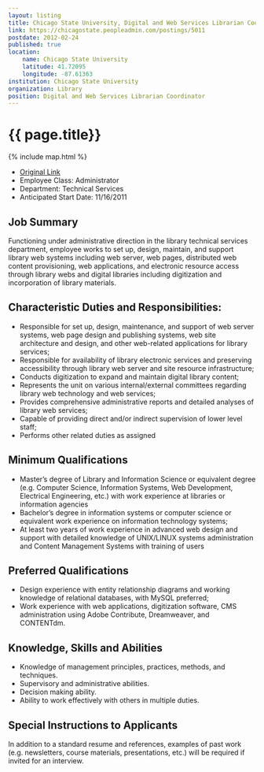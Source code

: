 ```yaml
---
layout: listing
title: Chicago State University, Digital and Web Services Librarian Coordinator
link: https://chicagostate.peopleadmin.com/postings/5011
postdate: 2012-02-24
published: true
location:
    name: Chicago State University
    latitude: 41.72095
    longitude: -87.61363
institution: Chicago State University
organization: Library
position: Digital and Web Services Librarian Coordinator
---
```


# {{ page.title}}

{% include map.html %}


* [Original Link](https://chicagostate.peopleadmin.com/postings/5011)
* Employee Class: Administrator
* Department: Technical Services
* Anticipated Start Date: 11/16/2011

## Job Summary
Functioning under administrative direction in the library technical services department, employee works to set up, design, maintain, and support library web systems including web server, web pages, distributed web content provisioning, web applications, and electronic resource access through library webs and digital libraries including digitization and incorporation of library materials.

## Characteristic Duties and Responsibilities:
* Responsible for set up, design, maintenance, and support of web server systems, web page design and publishing systems, web site architecture and design, and other web-related applications for library services;
* Responsible for availability of library electronic services and preserving accessibility through library web server and site resource infrastructure;
* Conducts digitization to expand and maintain digital library content;
* Represents the unit on various internal/external committees regarding library web technology and web services;
* Provides comprehensive administrative reports and detailed analyses of library web services;
* Capable of providing direct and/or indirect supervision of lower level staff;
* Performs other related duties as assigned

## Minimum Qualifications
* Master’s degree of Library and Information Science or equivalent degree (e.g. Computer Science, Information Systems, Web Development, Electrical Engineering, etc.) with work experience at libraries or information agencies
* Bachelor’s degree in information systems or computer science or equivalent work experience on information technology systems;
* At least two years of work experience in advanced web design and support with detailed knowledge of UNIX/LINUX systems administration and Content Management Systems with training of users

## Preferred Qualifications
* Design experience with entity relationship diagrams and working knowledge of relational databases, with MySQL preferred;
* Work experience with web applications, digitization software, CMS administration using Adobe Contribute, Dreamweaver, and CONTENTdm.

## Knowledge, Skills and Abilities
* Knowledge of management principles, practices, methods, and techniques.
* Supervisory and administrative abilities.
* Decision making ability.
* Ability to work effectively with others in multiple duties.

## Special Instructions to Applicants
In addition to a standard resume and references, examples of past work (e.g. newsletters, course materials, presentations, etc.) will be required if invited for an interview.
